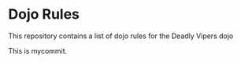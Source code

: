 Dojo Rules
==========

This repository contains a list of dojo rules for the Deadly Vipers dojo

This is mycommit.
